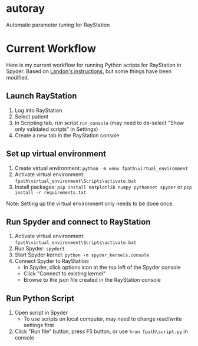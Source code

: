 # autoray
Automatic parameter tuning for RayStation

# Current Workflow

Here is my current workflow for running Python scripts for RayStation in Spyder.
Based on [Landon's instructions](https://github.com/kels271828/autoray/blob/master/Raystation%20Virtual%20Environment.docx), but some things have been modified.

## Launch RayStation
1. Log into RayStation
2. Select patient
3. In Scripting tab, run script `run_console` (may need to de-select "Show only validated scripts" in Settings)
4. Create a new tab in the RayStation console

## Set up virtual environment

1. Create virtual environment: ``python -m venv fpath\virtual_environment``
2. Activate virtual environment: ``fpath\virtual_environment\Scripts\activate.bat``
3. Install packages: ``pip install matplotlib numpy pythonnet spyder`` or ``pip install -r requirements.txt``

Note: Setting up the virtual environment only needs to be done once.

## Run Spyder and connect to RayStation
1. Activate virtual environment: ``fpath\virtual_environment\Scripts\activate.bat``
2. Run Spyder: ``spyder3``
3. Start Spyder kernel: ``python -m spyder_kernels.console``
4. Connect Spyder to RayStation:
    * In Spyder, click options icon at the top left of the Spyder console
    * Click "Connect to existing kernel"
    * Browse to the json file created in the RayStation console
    
## Run Python Script
1. Open script in Spyder
    * To use scripts on local computer, may need to change read/write settings first
2. Click "Run file" button, press F5 button, or use ``%run fpath\script.py`` in console
